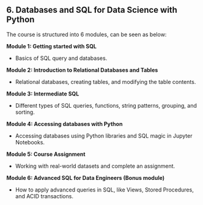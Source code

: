 ## 6. Databases and SQL for Data Science with Python

The course is structured into 6 modules, can be seen as below:

**Module 1: Getting started with SQL** 
* Basics of SQL query and databases.

**Module 2: Introduction to Relational Databases and Tables** 
* Relational databases, creating tables, and modifying the table contents. 

**Module 3: Intermediate SQL** 
* Different types of SQL queries, functions, string patterns, grouping, and sorting. 

**Module 4: Accessing databases with Python**
* Accessing databases using Python libraries and SQL magic in Jupyter Notebooks. 

**Module 5: Course Assignment** 
* Working with real-world datasets and complete an assignment.

**Module 6: Advanced SQL for Data Engineers (Bonus module)**
* How to apply advanced queries in SQL, like Views, Stored Procedures, and ACID transactions. 
